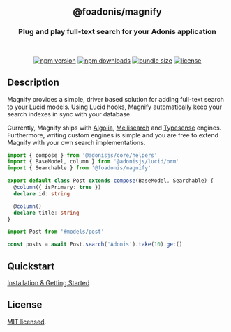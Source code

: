 <div align="center">
<br/>

## @foadonis/magnify

### Plug and play full-text search for your Adonis application

<br/>
</div>

<div align="center">

<!-- automd:badges color="purple" license name="@foadonis/magnify" bundlephobia packagephobia -->

[![npm version](https://img.shields.io/npm/v/@foadonis/magnify?color=purple)](https://npmjs.com/package/@foadonis/magnify)
[![npm downloads](https://img.shields.io/npm/dm/@foadonis/magnify?color=purple)](https://npm.chart.dev/@foadonis/magnify)
[![bundle size](https://img.shields.io/bundlephobia/minzip/@foadonis/magnify?color=purple)](https://bundlephobia.com/package/@foadonis/magnify)
[![license](https://img.shields.io/github/license/FriendsOfAdonis/magnify?color=purple)](https://github.com/FriendsOfAdonis/magnify/blob/main/LICENSE)

<!-- /automd -->

</div>

## Description

Magnify provides a simple, driver based solution for adding full-text search to your Lucid models. Using Lucid hooks, Magnify automatically keep your search indexes in sync with your database.

Currently, Magnify ships with [Algolia](https://algolia.com), [Meilisearch](https://www.meilisearch.com/) and [Typesense](https://typesense.org/) engines. Furthermore, writing custom engines is simple and you are free to extend Magnify with your own search implementations.

```ts title="app/models/post.ts"
import { compose } from '@adonisjs/core/helpers'
import { BaseModel, column } from '@adonisjs/lucid/orm'
import { Searchable } from '@foadonis/magnify'

export default class Post extends compose(BaseModel, Searchable) {
  @column({ isPrimary: true })
  declare id: string

  @column()
  declare title: string
}
```

```ts
import Post from '#models/post'

const posts = await Post.search('Adonis').take(10).get()
```

## Quickstart

[Installation & Getting Started](https://friendsofadonis.github.io/docs/magnify/getting-started)

## License

[MIT licensed](LICENSE.md).
